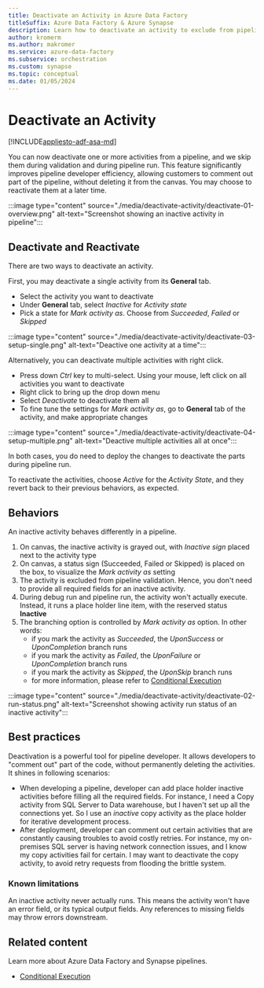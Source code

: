 ```yaml
---
title: Deactivate an Activity in Azure Data Factory 
titleSuffix: Azure Data Factory & Azure Synapse
description: Learn how to deactivate an activity to exclude from pipeline run and validation
author: kromerm
ms.author: makromer
ms.service: azure-data-factory
ms.subservice: orchestration
ms.custom: synapse
ms.topic: conceptual
ms.date: 01/05/2024
---
```


# Deactivate an Activity

[!INCLUDE[appliesto-adf-asa-md](includes/appliesto-adf-asa-md.md)]

You can now deactivate one or more activities from a pipeline, and we skip them during validation and during pipeline run. This feature significantly improves pipeline developer efficiency, allowing customers to comment out part of the pipeline, without deleting it from the canvas. You may choose to reactivate them at a later time.


:::image type="content" source="./media/deactivate-activity/deactivate-01-overview.png" alt-text="Screenshot showing an inactive activity in pipeline":::

## Deactivate and Reactivate

There are two ways to deactivate an activity.

First, you may deactivate a single activity from its **General** tab. 

- Select the activity you want to deactivate
- Under **General** tab, select _Inactive_ for _Activity state_
- Pick a state for _Mark activity as_. Choose from _Succeeded_, _Failed_ or _Skipped_


:::image type="content" source="./media/deactivate-activity/deactivate-03-setup-single.png" alt-text="Deactive one activity at a time":::

Alternatively, you can deactivate multiple activities with right click.

- Press down _Ctrl_ key to multi-select. Using your mouse, left click on all activities you want to deactivate
- Right click to bring up the drop down menu
- Select _Deactivate_ to deactivate them all
- To fine tune the settings for _Mark activity as_, go to **General** tab of the activity, and make appropriate changes

:::image type="content" source="./media/deactivate-activity/deactivate-04-setup-multiple.png" alt-text="Deactive multiple activities all at once":::

In both cases, you do need to deploy the changes to deactivate the parts during pipeline run.

To reactivate the activities, choose _Active_ for the _Activity State_, and they revert back to their previous behaviors, as expected.

## Behaviors


An inactive activity behaves differently in a pipeline. 

1. On canvas, the inactive activity is grayed out, with _Inactive sign_ placed next to the activity type
1. On canvas, a status sign (Succeeded, Failed or Skipped) is placed on the box, to visualize the _Mark activity as_ setting
1. The activity is excluded from pipeline validation. Hence, you don't need to provide all required fields for an inactive activity.
1. During debug run and pipeline run, the activity won't actually execute. Instead, it runs a place holder line item, with the reserved status **Inactive**
1. The branching option is controlled by _Mark activity as_ option. In other words:
    * if you mark the activity as _Succeeded_, the _UponSuccess_ or _UponCompletion_ branch runs
    * if you mark the activity as _Failed_, the _UponFailure_ or _UponCompletion_ branch runs
    * if you mark the activity as _Skipped_, the _UponSkip_ branch runs
    * for more information, please refer to [Conditional Execution](tutorial-pipeline-failure-error-handling.md#conditional-paths)

:::image type="content" source="./media/deactivate-activity/deactivate-02-run-status.png" alt-text="Screenshot showing activity run status of an inactive activity":::

## Best practices

Deactivation is a powerful tool for pipeline developer. It allows developers to "comment out" part of the code, without permanently deleting the activities. It shines in following scenarios:

- When developing a pipeline, developer can add place holder inactive activities before filling all the required fields. For instance, I need a Copy activity from SQL Server to Data warehouse, but I haven't set up all the connections yet. So I use an _inactive_ copy activity as the place holder for iterative development process.
- After deployment, developer can comment out certain activities that are constantly causing troubles to avoid costly retries. For instance, my on-premises SQL server is having network connection issues, and I know my copy activities fail for certain. I may want to deactivate the copy activity, to avoid retry requests from flooding the brittle system.

### Known limitations

An inactive activity never actually runs. This means the activity won't have an error field, or its typical output fields. Any references to missing fields may throw errors downstream.

## Related content

Learn more about Azure Data Factory and Synapse pipelines.

-   [Conditional Execution](tutorial-pipeline-failure-error-handling.md)

